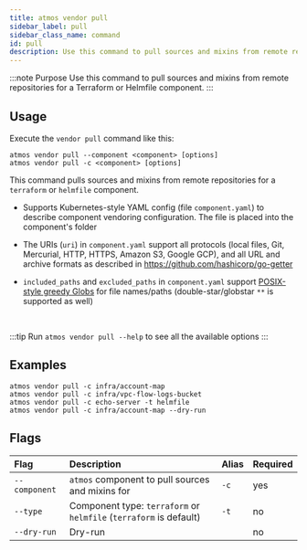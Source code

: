 ```yaml
---
title: atmos vendor pull
sidebar_label: pull
sidebar_class_name: command
id: pull
description: Use this command to pull sources and mixins from remote repositories for a Terraform or Helmfile component.
---
```


:::note Purpose
Use this command to pull sources and mixins from remote repositories for a Terraform or Helmfile component.
:::

## Usage

Execute the `vendor pull` command like this:

```shell
atmos vendor pull --component <component> [options]
atmos vendor pull -c <component> [options]
```

This command pulls sources and mixins from remote repositories for a `terraform` or `helmfile` component.

- Supports Kubernetes-style YAML config (file `component.yaml`) to describe component vendoring configuration. The file is placed into the component's
  folder

- The URIs (`uri`) in `component.yaml` support all protocols (local files, Git, Mercurial, HTTP, HTTPS, Amazon S3, Google GCP), and all URL and
  archive formats as described in https://github.com/hashicorp/go-getter

- `included_paths` and `excluded_paths` in `component.yaml` support [POSIX-style greedy Globs](https://en.wikipedia.org/wiki/Glob_(programming)) for
  file names/paths (double-star/globstar `**` is supported as well)

<br/>

:::tip
Run `atmos vendor pull --help` to see all the available options
:::

## Examples

```shell
atmos vendor pull -c infra/account-map
atmos vendor pull -c infra/vpc-flow-logs-bucket
atmos vendor pull -c echo-server -t helmfile
atmos vendor pull -c infra/account-map --dry-run
```

## Flags

| Flag          | Description                                                        | Alias | Required |
|:--------------|:-------------------------------------------------------------------|:------|:---------|
| `--component` | `atmos` component to pull sources and mixins for                   | `-c`  | yes      |
| `--type`      | Component type: `terraform` or `helmfile` (`terraform` is default) | `-t`  | no       |
| `--dry-run`   | Dry-run                                                            |       | no       |
